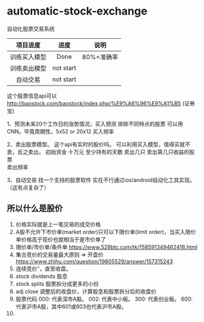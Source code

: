 # automatic-stock-exchange
自动化股票交易系统


|项目进度|进度|说明|
| :-: | :-: | :-: |
| 训练买入模型 | Done | 80%+准确率 |
| 训练卖出模型 | not start ||
| 自动交易 | not start ||

这个股票信息api可以 http://baostock.com/baostock/index.php/%E9%A6%96%E9%A1%B5 (证券宝)

1、预测未来20个工作日的涨势情况，买入预测
排除不同特点的股票
可以用CNN。毕竟周期性。5x52 or 20x12
买入频率

2、卖出股票模型。 这个api有实时的股价吗。
可以利用买入模型，值得买就不卖，反之卖出。
初始资金 十万元
至少持有的天数
卖出几只
卖出第几只收益的股票                             
卖出频率

3、自动交易
找一个支持的股票软件
实在不行通过ios/android自动化工具实现。（这有点复杂了）

## 所以什么是股价
1. 价格实际就是上一笔交易的成交价格
2. A股不允许下市价单(market order)只可以下限价单(limit order)，当买入限价单价格高于现价也就相当于是市价单了
3. 限价单/市价单/条件单 https://www.528btc.com/tk/158591349462418.html
4. 集合竞价的交易量最大原则 => 开盘价 https://www.zhihu.com/question/19805529/answer/157315243
5. 连续竞价”，直至收盘。
6. stock dividends 股息
7. stock splits 股票拆分成更多的小份
8. adj close 调整后的收盘价，计算股息和股票拆分后的收盘价
9. 股票代码
000: 代表深市A股。
002: 代表中小板。
300: 代表创业板。
600: 代表沪市A股，其中601或603也代表沪市A股。
10. 

